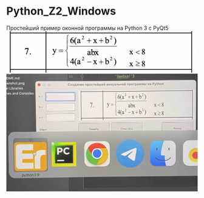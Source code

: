 # Python_Z2_Windows
Простейший пример оконной программы на Python 3 c PyQt5
![srcreenshot](screenshot.png)
![srcreenshot2](screenshot2.jpg)
